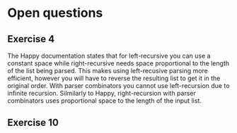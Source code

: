 # Open questions

## Exercise 4
The Happy documentation states that for left-recursive you can use a constant space while right-recursive needs space proportional to the length of the list being parsed. This makes using left-recusive parsing more efficient, however you will have to reverse the resulting list to get it in the original order.
With parser combinators you cannot use left-recursion due to infinite recursion. Silmilarly to Happy, right-recursion with parser combinators uses proportional space to the length of the input list.

## Exercise 10
